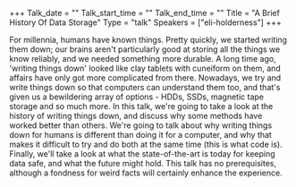 +++
Talk_date = ""
Talk_start_time = ""
Talk_end_time = ""
Title = "A Brief History Of Data Storage"
Type = "talk"
Speakers = ["eli-holderness"]
+++

For millennia, humans have known things. Pretty quickly, we started writing them down; our brains aren't particularly good at storing all the things we know reliably, and we needed something more durable. A long time ago, 'writing things down' looked like clay tablets with cuneiform on them, and affairs have only got more complicated from there. Nowadays, we try and write things down so that computers can understand them too, and that's given us a bewildering array of options - HDDs, SSDs, magnetic tape storage and so much more. In this talk, we're going to take a look at the history of writing things down, and discuss why some methods have worked better than others. We're going to talk about why writing things down for humans is different than doing it for a computer, and why that makes it difficult to try and do both at the same time (this is what code is). Finally, we'll take a look at what the state-of-the-art is today for keeping data safe, and what the future might hold. This talk has no prerequisites, although a fondness for weird facts will certainly enhance the experience.
